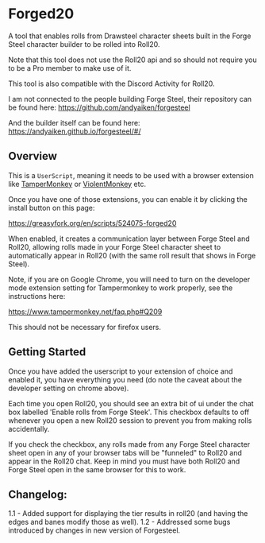 # Forged20
A tool that enables rolls from Drawsteel character sheets built in the Forge Steel character builder to be rolled into Roll20.

Note that this tool does not use the Roll20 api and so should not require you to be a Pro member to make use of it.

This tool is also compatible with the Discord Activity for Roll20.

I am not connected to the people building Forge Steel, their repository can be found here: https://github.com/andyaiken/forgesteel

And the builder itself can be found here: https://andyaiken.github.io/forgesteel/#/

## Overview
This is a ```UserScript```, meaning it needs to be used with a browser extension like [TamperMonkey](https://chromewebstore.google.com/detail/tampermonkey/dhdgffkkebhmkfjojejmpbldmpobfkfo) or [ViolentMonkey](https://chromewebstore.google.com/detail/violentmonkey/jinjaccalgkegednnccohejagnlnfdag) etc.

Once you have one of those extensions, you can enable it by clicking the install button on this page:

https://greasyfork.org/en/scripts/524075-forged20

When enabled, it creates a communication layer between Forge Steel and Roll20, allowing rolls made in your Forge Steel character sheet to automatically appear in Roll20 (with the same roll result that shows in Forge Steel).

Note, if you are on Google Chrome, you will need to turn on the developer mode extension setting for Tampermonkey to work properly, see the instructions here:

https://www.tampermonkey.net/faq.php#Q209

This should not be necessary for firefox users.

## Getting Started

Once you have added the userscript to your extension of choice and enabled it, you have everything you need (do note the caveat about the developer setting on chrome above).

Each time you open Roll20, you should see an extra bit of ui under the chat box labelled 'Enable rolls from Forge Steek'.
This checkbox defaults to off whenever you open a new Roll20 session to prevent you from making rolls accidentally.

If you check the checkbox, any rolls made from any Forge Steel character sheet open in any of your browser tabs will be "funneled" to Roll20 and appear in the Roll20 chat. Keep in mind you must have both Roll20 and Forge Steel open in the same browser for this to work.

## Changelog:

1.1 - Added support for displaying the tier results in roll20 (and having the edges and banes modify those as well).
1.2 - Addressed some bugs introduced by changes in new version of Forgesteel.
